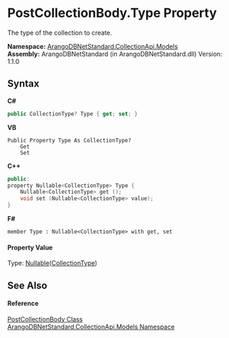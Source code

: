 # PostCollectionBody.Type Property 
 

The type of the collection to create.

**Namespace:**&nbsp;<a href="eddef630-2e74-9b99-ee5b-91305adea48b">ArangoDBNetStandard.CollectionApi.Models</a><br />**Assembly:**&nbsp;ArangoDBNetStandard (in ArangoDBNetStandard.dll) Version: 1.1.0

## Syntax

**C#**<br />
``` C#
public CollectionType? Type { get; set; }
```

**VB**<br />
``` VB
Public Property Type As CollectionType?
	Get
	Set
```

**C++**<br />
``` C++
public:
property Nullable<CollectionType> Type {
	Nullable<CollectionType> get ();
	void set (Nullable<CollectionType> value);
}
```

**F#**<br />
``` F#
member Type : Nullable<CollectionType> with get, set

```


#### Property Value
Type: <a href="https://docs.microsoft.com/dotnet/api/system.nullable-1" target="_blank" rel="noopener noreferrer">Nullable</a>(<a href="4e538fb7-fbed-1529-072d-e00ec0b78372">CollectionType</a>)

## See Also


#### Reference
<a href="dd01270d-520a-693d-96e1-5bb9ef28eb24">PostCollectionBody Class</a><br /><a href="eddef630-2e74-9b99-ee5b-91305adea48b">ArangoDBNetStandard.CollectionApi.Models Namespace</a><br />